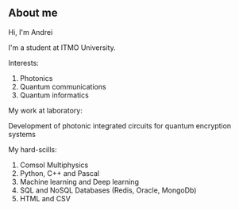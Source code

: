 ## About me

Hi, I'm Andrei 

I'm a student at ITMO University.

Interests:

1. Photonics
2. Quantum communications
3. Quantum informatics


My work at laboratory: 

Development of photonic integrated circuits for quantum encryption systems 

My hard-scills:

1. Comsol Multiphysics
2. Python, C++ and Pascal 
3. Machine learning and Deep learning 
4. SQL and NoSQL Databases (Redis, Oracle, MongoDb)
5. HTML and CSV
   


